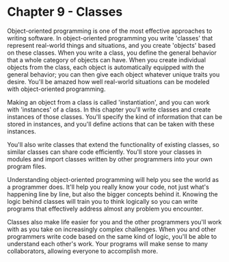 # Chapter 9 - Classes

Object-oriented programming is one of the most effective approaches to writing software. In object-oriented programming you write 'classes' that represent real-world things and situations, and you create 'objects' based on these classes. When you write a class, you define the general behavior that a whole category of objects can have. When you create individual objects from the class, each object is automatically equipped with the general behavior; you can then give each object whatever unique traits you desire. You'll be amazed how well real-world situations can be modeled with object-oriented programming.

Making an object from a class is called 'instantiation', and you can work with 'instances' of a class. In this chapter you'll write classes and create instances of those classes. You'll specify the kind of information that can be stored in instances, and you'll define actions that can be taken with these instances.

You'll also write classes that extend the functionality of existing classes, so similar classes can share code efficiently. You'll store your classes in modules and import classes written by other programmers into your own program files.

Understanding object-oriented programming will help you see the world as a programmer does. It'll help you really know your code, not just what's happening line by line, but also the bigger concepts behind it. Knowing the logic behind classes will train you to think logically so you can write programs that effectively address almost any problem you encounter.

Classes also make life easier for you and the other programmers you'll work with as you take on increasingly complex challenges. When you and other programmers write code based on the same kind of logic, you'll be able to understand each other's work. Your programs will make sense to many collaborators, allowing everyone to accomplish more.